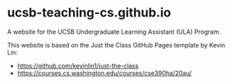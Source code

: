# ucsb-teaching-cs.github.io
A website for the UCSB Undergraduate Learning Assistant (ULA) Program.

This website is based on the Just the Class GitHub Pages template by Kevin Lin:
* https://github.com/kevinlin1/just-the-class
* https://courses.cs.washington.edu/courses/cse390ha/20au/

